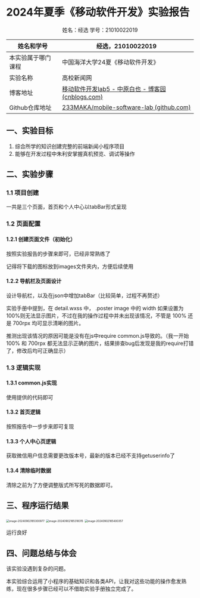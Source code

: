 # 2024年夏季《移动软件开发》实验报告



<center>姓名：经选  学号：21010022019</center>

| 姓名和学号         | 经选，21010022019                                            |
| ------------------ | ------------------------------------------------------------ |
| 本实验属于哪门课程 | 中国海洋大学24夏《移动软件开发》                             |
| 实验名称           | 高校新闻网                                                   |
| 博客地址           | [移动软件开发lab5 - 中原白也 - 博客园 (cnblogs.com)](https://www.cnblogs.com/makabakaJ/articles/18392944) |
| Github仓库地址     | [233MAKA/mobile-software-lab (github.com)](https://github.com/233MAKA/mobile-software-lab) |



## **一、实验目标**

1. 综合所学的知识创建完整的前端新闻小程序项目
2. 能够在开发过程中朱利安掌握真机预览、调试等操作

## 二、实验步骤

### 1.1 项目创建

一共是三个页面，首页和个人中心以tabBar形式呈现

### 1.2 页面配置

#### 1.2.1 创建页面文件（初始化）

按照实验报告的步骤来即可，已经非常熟练了

记得将下载的图标放到images文件夹内，方便后续使用

#### 1.2.2 导航栏及页面设计

设计导航栏，以及在json中增加tabBar（比较简单，过程不再赘述）

实验手册中提到，在 detail.wxss 中， .poster image 中的 width 如果设置为100%则无法显示图片，不过在我的操作过程中并未出现该情况，不管是 100% 还是 700rpx 均可显示清晰的图片。

推测出现该情况的原因可能是没有在js中require common.js导致的。（我一开始100% 和 700rpx 都无法显示正确的图片，结果排查bug后发现是我的require打错了，修改后均可正确显示）

### 1.3 逻辑实现

#### 1.3.1 common.js实现

使用提供的代码即可

#### 1.3.2 首页逻辑

按照报告中一步步来即可复现

#### 1.3.3 个人中心页逻辑

获取微信用户信息需要更改版本号，最新的版本已经不支持getuserinfo了

#### 1.3.4 清除临时数据

清除之前为了方便调整版式所写死的数据即可。

## 三、程序运行结果

<img src="D:\AAA中国海洋大学\11_2024夏\移动软件开发\lab5\lab5-实验报告_image\image-20240902165300977.png" alt="image-20240902165300977" style="zoom:50%;" />

<img src="D:\AAA中国海洋大学\11_2024夏\移动软件开发\lab5\lab5-实验报告_image\image-20240902165318315.png" alt="image-20240902165318315" style="zoom:50%;" />



<img src="D:\AAA中国海洋大学\11_2024夏\移动软件开发\lab5\lab5-实验报告_image\image-20240902165400357.png" alt="image-20240902165400357" style="zoom:50%;" />



运行良好

## 四、问题总结与体会

该实验没遇到复杂的问题。

本实验综合运用了小程序的基础知识和各类API，让我对这些功能的操作愈发熟练，现在很多步骤已经可以不借助实验手册独立完成了。
